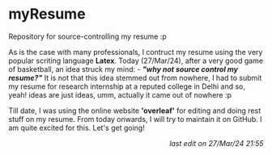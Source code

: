 # myResume
<p>
  Repository for source-controlling my resume :p
</p>
<p>
  As is the case with many professionals, I contruct my resume using the very popular scriting language <b>Latex</b>. Today (27/Mar/24), after a very good game of basketball, an idea struck my mind: - <i><b>"why not source control my resume?"</b></i> It is not that this idea stemmed out from nowhere, I had to submit my resume for research internship at a reputed college in Delhi and so, yeah! ideas are just ideas, umm, actually it came out of nowhere :p
</p>
<p>
  Till date, I was using the online website <b>'overleaf'</b> for editing and doing rest stuff on my resume. From today onwards, I will try to maintain it on GitHub. I am quite excited for this. Let's get going!
  <p align = 'right'>
    <i>last edit on 27/Mar/24 21:55</i>
  </p>
</p>
